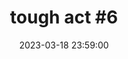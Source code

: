 ---
layout: event
title: "tough act #6"
lineup: ["DJ Flight", "LCY", "Stolen Velour", "The Tough Act Residents Association"]
date:  2023-03-18 23:59:00
location: "the white hotel"
image: ["/img/ta006.webp"]
background: "background-color: var(--background-red)"
colour: "black"
---
